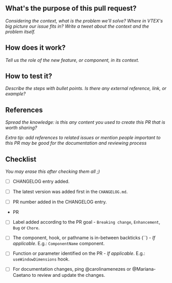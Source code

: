 ## What's the purpose of this pull request?

<em>Considering the context, what is the problem we'll solve? Where in VTEX's big picture our issue fits in? Write a tweet about the context and the problem itself.</em>

## How does it work?

<em>Tell us the role of the new feature, or component, in its context.</em>

## How to test it?

<em>Describe the steps with bullet points. Is there any external reference, link, or example?</em>

## References

<em>Spread the knowledge: is this any content you used to create this PR that is worth sharing?</em>

<em>Extra tip: add references to related issues or mention people important to this PR may be good for the documentation and reviewing process</em>

## Checklist

<em>You may erase this after checking them all ;)</em>

- [ ] CHANGELOG entry added.
- [ ] The latest version was added first in the `CHANGELOG.md`.
- [ ] PR number added in the CHANGELOG entry.


- PR 
- [ ] Label added according to the PR goal - `Breaking change`, `Enhancement`, `Bug` or `Chore`.
- [ ] The component, hook, or pathname is in-between backticks (``) *- If applicable*. E.g.: `ComponentName` component.
- [ ] Function or parameter identified on the PR *- If applicable*. E.g.: `useWindowDimensions` hook.
- [ ] For documentation changes, ping @carolinamenezes or @Mariana-Caetano to review and update the changes.

